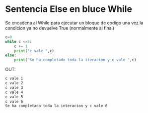# Sentencia Else en bluce While

Se encadena al While para ejecutar un bloque de codigo una vez la condicion ya no devuelve True (normalmente al final)

```python
c=0
while c <=5:
    c += 1
    print("c vale ",c)
else:
    print("Se ha completado toda la iteracion y c vale ",c)
```
OUT:
```bash
c vale 1
c vale 2
c vale 3
c vale 4
c vale 5
c vale 6
Se ha completado toda la interacion y c vale 6
```
